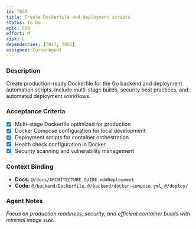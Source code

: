 ```yaml
---
id: T057
title: Create Dockerfile and deployment scripts
status: To Do
epic: E06
effort: M
risk: L
dependencies: [T047, T055]
assignee: CursorAgent
---
```


### Description

Create production-ready Dockerfile for the Go backend and deployment automation scripts. Include multi-stage builds, security best practices, and automated deployment workflows.

### Acceptance Criteria

- [x] Multi-stage Dockerfile optimized for production
- [x] Docker Compose configuration for local development
- [x] Deployment scripts for container orchestration
- [x] Health check configuration in Docker
- [x] Security scanning and vulnerability management

### Context Binding

- **Docs:** `@/docs/ARCHITECTURE_GUIDE.md#Deployment`
- **Code:** `@/backend/Dockerfile`, `@/backend/docker-compose.yml`, `@/deploy/`

### Agent Notes

*Focus on production readiness, security, and efficient container builds with minimal image size.* 